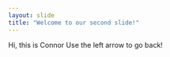 ```yaml
---
layout: slide
title: "Welcome to our second slide!"
---
```

Hi, this is Connor
Use the left arrow to go back!
